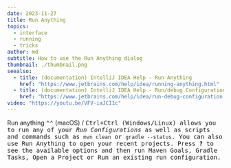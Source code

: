 ```yaml
---
date: 2023-11-27
title: Run Anything
topics:
  - interface
  - running
  - tricks
author: md
subtitle: How to use the Run Anything dialog
thumbnail: ./thumbnail.png
seealso:
  - title: (documentation) IntelliJ IDEA Help - Run Anything
    href: "https://www.jetbrains.com/help/idea/running-anything.html"
  - title: (documentation) IntelliJ IDEA Help - Run/debug Configurations
    href: "https://www.jetbrains.com/help/idea/run-debug-configuration.html"
video: "https://youtu.be/VFV-iaJCI1c"
---
```


Run anything <kbd>⌃⌃</kbd> (macOS) / <kbd>Ctrl+Ctrl<kbd/> (Windows/Linux) allows you to run any of your _Run Configurations_ as well as scripts and commands such as `mvn clean` or `gradle --status`. You can also use Run Anything to open your recent projects. Press **?** to see the available options and then run Maven Goals, Gradle Tasks, Open a Project or Run an existing run configuration.

